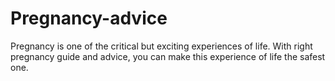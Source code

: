 # Pregnancy-advice
Pregnancy is one of the critical but exciting experiences of life. With right pregnancy guide and advice, you can make this experience of life the safest one. 
